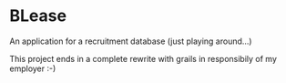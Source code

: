 # BLease
An application for a recruitment database (just playing around...)

This project ends in a complete rewrite with grails in responsibily of my employer :-)
